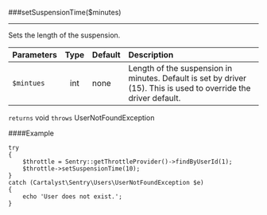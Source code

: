 <a id="setSuspensionTime"></a>
###setSuspensionTime($minutes)

----------

Sets the length of the suspension.

Parameters                   | Type            | Default       | Description
:--------------------------- | :-------------: | :------------ | :--------------
`$mintues`                   | int             | none          | Length of the suspension in minutes. Default is set by driver (15).  This is used to override the driver default.

`returns` void
`throws`  UserNotFoundException

####Example

	try
	{
		$throttle = Sentry::getThrottleProvider()->findByUserId(1);
		$throttle->setSuspensionTime(10);
	}
	catch (Cartalyst\Sentry\Users\UserNotFoundException $e)
	{
		echo 'User does not exist.';
	}

